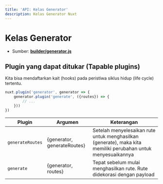 ```yaml
---
title: 'API: Kelas Generator'
description: Kelas Generator Nuxt
---
```


# Kelas Generator

- Sumber: **[builder/generator.js](https://github.com/nuxt/nuxt.js/tree/dev/packages/builder/src/generator.js)**

## Plugin yang dapat ditukar (Tapable plugins)

Kita bisa mendaftarkan kait (hooks) pada peristiwa siklus hidup (life cycle) tertentu.

```js
nuxt.plugin('generator', generator => {
    generator.plugin('generate', ({routes}) => {
        // ...
    }))
})
```

Plugin | Argumen | Keterangan
--- | --- | ---
`generateRoutes` | {generator, generateRoutes} | Setelah menyelesaikan rute untuk menghasilkan (generate), maka kita memiliki perubahan untuk menyesuaikannya
`generate` | {generator, routes} | Tepat sebelum mulai menghasilkan rute. Rute didekorasi dengan payload
